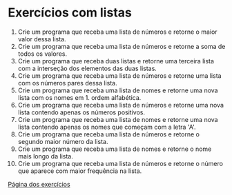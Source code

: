 # Exercícios com listas

1. Crie um programa que receba uma lista de números e retorne o maior valor dessa lista.
2. Crie um programa que receba uma lista de números e retorne a soma de todos os valores.
3. Crie um programa que receba duas listas e retorne uma terceira lista com a interseção dos elementos das duas listas.
4. Crie um programa que receba uma lista de números e retorne uma lista com os números pares dessa lista.
5. Crie um programa que receba uma lista de nomes e retorne uma nova lista com os nomes em 1. ordem alfabética.
6. Crie um programa que receba uma lista de números e retorne uma nova lista contendo apenas os números positivos.
7. Crie um programa que receba uma lista de nomes e retorne uma nova lista contendo apenas os nomes que começam com a letra 'A'.
8. Crie um programa que receba uma lista de números e retorne o segundo maior número da lista.
9. Crie um programa que receba uma lista de nomes e retorne o nome mais longo da lista.
10. Crie um programa que receba uma lista de números e retorne o número que aparece com maior frequência na lista.

[Página dos exercícios](https://jocile.com/Programador/Python/Listas+com+Python)
